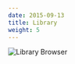 ```yaml
---
date: 2015-09-13
title: Library
weight: 5
---
```


![Library Browser](/img/librarybrowser_preview.png)
